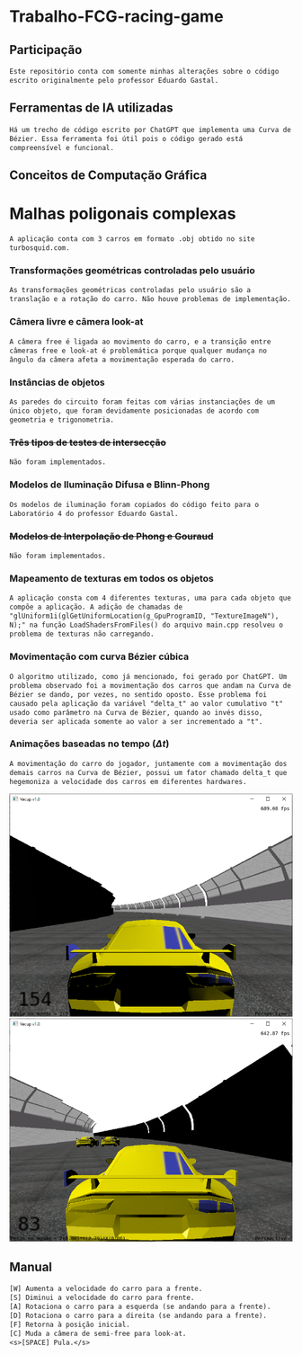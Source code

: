 # Trabalho-FCG-racing-game

## Participação
	Este repositório conta com somente minhas alterações sobre o código escrito originalmente pelo professor Eduardo Gastal.
## Ferramentas de IA utilizadas
	Há um trecho de código escrito por ChatGPT que implementa uma Curva de Bézier. Essa ferramenta foi útil pois o código gerado está compreensível e funcional.

## Conceitos de Computação Gráfica

# Malhas poligonais complexas
	A aplicação conta com 3 carros em formato .obj obtido no site turbosquid.com.
### Transformações geométricas controladas pelo usuário
	As transformações geométricas controladas pelo usuário são a translação e a rotação do carro. Não houve problemas de implementação.

### Câmera livre e câmera look-at
	A câmera free é ligada ao movimento do carro, e a transição entre câmeras free e look-at é problemática porque qualquer mudança no ângulo da câmera afeta a movimentação esperada do carro.

### Instâncias de objetos
	As paredes do circuito foram feitas com várias instanciações de um único objeto, que foram devidamente posicionadas de acordo com geometria e trigonometria.

### <s>Três tipos de testes de intersecção</s>
	Não foram implementados.

### Modelos de Iluminação Difusa e Blinn-Phong
	Os modelos de iluminação foram copiados do código feito para o Laboratório 4 do professor Eduardo Gastal.

### <s>Modelos de Interpolação de Phong e Gouraud</s>
	Não foram implementados.

### Mapeamento de texturas em todos os objetos
	A aplicação consta com 4 diferentes texturas, uma para cada objeto que compõe a aplicação. A adição de chamadas de "glUniform1i(glGetUniformLocation(g_GpuProgramID, "TextureImageN"), N);" na função LoadShadersFromFiles() do arquivo main.cpp resolveu o problema de texturas não carregando.

### Movimentação com curva Bézier cúbica
	O algoritmo utilizado, como já mencionado, foi gerado por ChatGPT. Um problema observado foi a movimentação dos carros que andam na Curva de Bézier se dando, por vezes, no sentido oposto. Esse problema foi causado pela aplicação da variável "delta_t" ao valor cumulativo "t" usado como parâmetro na Curva de Bézier, quando ao invés disso, deveria ser aplicada somente ao valor a ser incrementado a "t".

### Animações baseadas no tempo ($\Delta t$) 
	A movimentação do carro do jogador, juntamente com a movimentação dos demais carros na Curva de Bézier, possui um fator chamado delta_t que hegemoniza a velocidade dos carros em diferentes hardwares.

![plot](./data/image1.png)
![plot](./data/image2.png)

## Manual
	[W] Aumenta a velocidade do carro para a frente.
	[S] Diminui a velocidade do carro para frente.
	[A] Rotaciona o carro para a esquerda (se andando para a frente).
	[D] Rotaciona o carro para a direita (se andando para a frente).
	[F] Retorna à posição inicial.
	[C] Muda a câmera de semi-free para look-at.
	<s>[SPACE] Pula.</s>